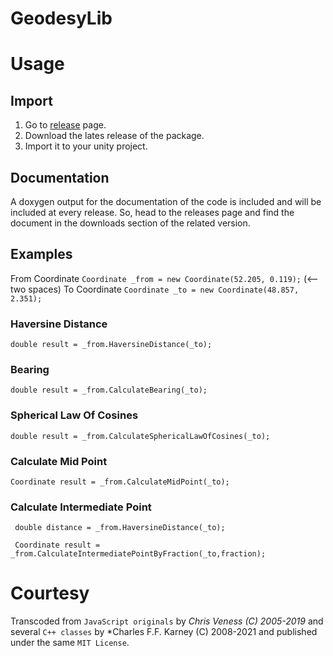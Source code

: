 # GeodesyLib


# Usage

## Import

1. Go to [release](https://github.com/ertanturan/GeodesyLib/releases) page.
2. Download the lates release of the package.
3. Import it to your unity project.

## Documentation

A doxygen output for the documentation of the code is included and will be included at every release.
So, head to the releases page and find the document in the downloads section of the related version.

## Examples

From Coordinate `Coordinate _from = new Coordinate(52.205, 0.119);`
 (<-- two spaces) To Coordinate `Coordinate _to = new Coordinate(48.857, 2.351);`

### Haversine Distance

`double result = _from.HaversineDistance(_to);`

### Bearing

`double result = _from.CalculateBearing(_to);`

### Spherical Law Of Cosines

`double result = _from.CalculateSphericalLawOfCosines(_to);`

### Calculate Mid Point

`Coordinate result = _from.CalculateMidPoint(_to);`

### Calculate Intermediate Point

` double distance = _from.HaversineDistance(_to);`

` Coordinate result = _from.CalculateIntermediatePointByFraction(_to,fraction);`


# Courtesy

Transcoded from `JavaScript originals` by *Chris Veness (C) 2005-2019*
and several `C++ classes` by *Charles F.F. Karney (C) 2008-2021 and
published under the same `MIT License`.
